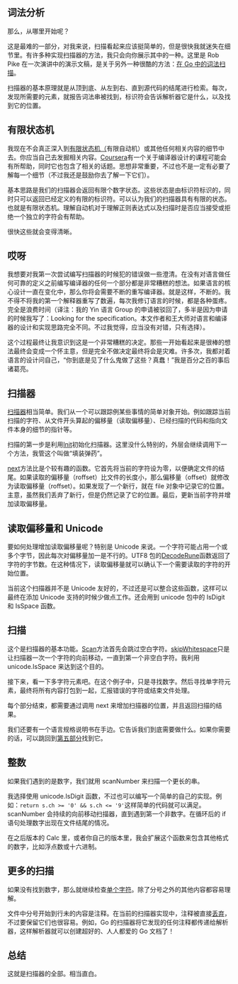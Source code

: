 ## 词法分析

那么，从哪里开始呢？

这是最难的一部分，对我来说，扫描看起来应该挺简单的，但是很快我就迷失在细节里。有许多种实现扫描器的方法，我只会向你展示其中的一种。这里是 Rob Pike 在一次演讲中的演示文稿，是关于另外一种很酷的方法：[在 Go 中的词法扫描](https://www.youtube.com/watch?v=HxaD_trXwRE)。

扫描器的基本原理就是从顶到底、从左到右、直到源代码的结尾进行检索。每次，发现所需要的元素，就报告词法串被找到，标识符会告诉解析器它是什么，以及找到它的位置。

## 有限状态机

我现在不会真正深入到[有限状态机（](http://en.wikipedia.org/wiki/Finite-state_machine)有限自动机）或其他任何相关内容的细节中去。你应当自己去发掘相关内容。[Coursera](https://www.coursera.org/course/compilers)有一个关于编译器设计的课程可能会有所帮助，同时它也包含了相关的话题。思想非常重要，不过也不是一定有必要了解每一个细节（不过我还是鼓励你去了解一下它们）。

基本思路是我们的扫描器会返回有限个数字状态。这些状态是由标识符标识的，同时只可以返回已经定义的有限的标识符。可以认为我们的扫描器具有有限的状态。也就是有限状态机。理解自动机对于理解正则表达式以及扫描时是否应当接受或拒绝一个独立的字符会有帮助。

很快这些就会变得清晰。

## 哎呀

我想要对我第一次尝试编写扫描器的时候犯的错误做一些澄清。在没有对语言做任何可靠的定义之前编写编译器的任何一个部分都是非常糟糕的想法。如果语言的核心设计一直在变化中，那么你将会需要不断的重写编译器。就是这样，不断的。我不得不将我的第一个解释器重写了数遍，每次我修订语言的时候，都是各种蛋疼。完全是浪费时间（译注：我的 Yin 语言 Group 的申请被驳回了，多半是因为申请的时候我写了：Looking for the specification。本文作者和王大师对语言和编译器的设计和实现思路完全不同。不过我觉得，应当没有对错，只有选择）。

这个过程最终让我意识到这是一个非常糟糕的决定。那些一开始看起来是很棒的想法最终会变成一个怀主意，但是完全不做决定最终将会是灾难。许多次，我都对着语言的设计问自己，“你到底是见了什么鬼做了这些？真蠢！”我是百分之百的事后诸葛亮。

## 扫描器

[扫描器](https://github.com/rthornton128/calc/blob/calc1/scan/scan.go)相当简单。我们从一个可以跟踪例某些事情的简单对象开始。例如跟踪当前扫描的字符、从文件开头算起的偏移量（读取偏移量）、已经扫描的代码和指向文件本身的细节的指针等。

扫描的第一步是利用[Init](https://github.com/rthornton128/calc/blob/calc1/scan/scan.go#L24)初始化扫描器。这里没什么特别的，外层会继续调用下一个方法，我管这个叫做“填装弹药”。

[next](https://github.com/rthornton128/calc/blob/calc1/scan/scan.go#L72)方法比是个较有趣的函数。它首先将当前的字符设为零，以便确定文件的结尾。如果读取的偏移量（roffset）比文件的长度小，那么偏移量（offset）就修改为读取偏移量（roffset）。如果发现了一个新行，就在 file 对象中记录它的位置。主意，虽然我们丢弃了新行，但是仍然记录了它的位置。最后，更新当前字符并增加读取偏移量。

## 读取偏移量和 Unicode

要如何处理增加读取偏移量呢？特别是 Unicode 来说。一个字符可能占用一个或多个字节，因此每次对偏移量加一是不行的。UTF8 包的[DecodeRune](http://golang.org/pkg/unicode/utf8/#DecodeRune)函数返回了字符的字节数。在这种情况下，读取偏移量就可以确认下一个需要读取的字符的开始位置。

当前这个扫描器并不是 Unicode 友好的，不过还是可以整合这些函数，这样可以最终在添加 Unicode 支持的时候少做点工作。还会用到 unicode 包中的 IsDigit 和 IsSpace 函数。

## 扫描

这个是扫描器的基本功能。[Scan](https://github.com/rthornton128/calc/blob/calc1/scan/scan.go#L32)方法首先会跳过空白字符。[skipWhitespace](https://github.com/rthornton128/calc/blob/calc1/scan/scan.go#L103)只是让扫描器一次一个字符的向前移动，一直到第一个非空白字符。我利用 unicode.IsSpace 来达到这个目的。

接下来，看一下多字符元素吧。在这个例子中，只是寻找数字。然后寻找单字符元素，最终将所有内容打包到一起，汇报错误的字符或结束文件处理。

每个部分结束，都需要通过调用 next 来增加扫描器的位置，并且返回扫描的结果。

我们还要有一个语言规格说明书在手边。它告诉我们到底需要做什么。如果你需要的话，可以跳回到[第五部分](http://mikespook.com/2014/05/%e7%bf%bb%e8%af%91%e7%bc%96%e8%af%91%e5%99%a85-%e8%af%ad%e8%a8%80%e8%a7%84%e6%a0%bc%e8%af%b4%e6%98%8e%e4%b9%a6/)找到它。

## 整数

如果我们遇到的是数字，我们就用 scanNumber 来扫描一个更长的串。

我选择使用 unicode.IsDigit 函数，不过也可以编写一个简单的自己的实现。例如：`return s.ch >= '0' && s.ch <= '9'`这样简单的代码就可以满足。scanNumber 会持续的向前移动扫描器，直到遇到第一个非数字。在循环后的 if 语句处理数字出现在文件结尾的情况。

在之后版本的 Calc 里，或者你自己的版本里，我会扩展这个函数来包含其他格式的数字，比如浮点数或十六进制。

## 更多的扫描

如果没有找到数字，那么就继续检查[单个字符](https://github.com/rthornton128/calc/blob/calc1/scan/scan.go#L39)。除了分号之外的其他内容都容易理解。

文件中分号开始到行未的内容是注释。在当前的扫描器实现中，注释被直接[丢弃](https://github.com/rthornton128/calc/blob/calc1/scan/scan.go#L97)，不过要保留它们也很容易。例如，Go 的扫描器将它发现的任何注释都传递给解析器，这样解析器就可以创建超好的、人人都爱的 Go 文档了！

## 总结

这就是扫描器的全部。相当直白。

